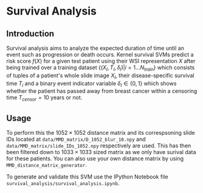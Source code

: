 # Survival Analysis

## Introduction
Survival analysis aims to analyze the expected duration of time until an event such as progression or death occurs. Kernel survival
SVMs predict a risk score  $f(X)$ for a given test patient using their WSI representation $X$ after being trained over a training dataset $\{(X_I,T_I,\delta_I)|i=1\ldots N_{train}\}$ which consists of tuples of a patient's whole slide image $X_I$, their disease-specific survival time $T_i$ and a binary event indicator variable $\delta_I \in \{0,1\}$ which shows whether the patient has passed away from breast cancer within a censoring time $T_{censor} = 10$ years or not.

## Usage
To perform this the $1052 \times 1052$ distance matrix and its correspsoning slide IDs located at `data/MMD_matrix/D_1052_blur_10.npy` and `data/MMD_matrix/slide_IDs_1052.npy` respectively are used. This has then been filtered down to  $1033 \times 1033$ sized matrix as we only have surival data for these patients. You can also use your own distance matrix by using `MMD_distance_matrix_generator`.

To generate and validate this SVM use the IPython Notebook file `survival_analysis/survival_analysis.ipynb`.
